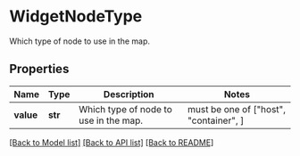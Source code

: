 # WidgetNodeType

Which type of node to use in the map.

## Properties
Name | Type | Description | Notes
------------ | ------------- | ------------- | -------------
**value** | **str** | Which type of node to use in the map. |  must be one of ["host", "container", ]

[[Back to Model list]](README.md#documentation-for-models) [[Back to API list]](README.md#documentation-for-api-endpoints) [[Back to README]](README.md)


